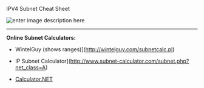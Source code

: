 IPV4 Subnet Cheat Sheet

![enter image description here](https://i1.wp.com/www.icttoolbox.nl/wp-content/uploads/2018/03/SubMask.jpg?w=467&ssl=1)

---
**Online Subnet Calculators:**


 - WintelGuy (shows ranges)](http://wintelguy.com/subnetcalc.pl)

 - IP Subnet
   Calculator](http://www.subnet-calculator.com/subnet.php?net_class=A)

 - [Calculator.NET](https://www.calculator.net/ip-subnet-calculator.html)

<!--stackedit_data:
eyJoaXN0b3J5IjpbLTM5OTkzOTA1NCwxNzc2NTEyODIsMTEwMD
kzMDIwNF19
-->